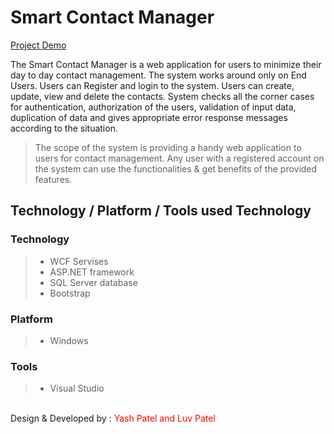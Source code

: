 # Smart Contact Manager

[Project Demo]()

The Smart Contact Manager is a web application for users to minimize their day to day contact management. The system works around only on End Users. Users can Register and login to the system. Users can create, update, view and delete the contacts. System checks all the corner cases for authentication, authorization of the users, validation of input data, duplication of data and gives appropriate error response messages
according to the situation.

> The scope of the system is providing a handy web application to users for contact management. Any user with a registered account on the system can use the
functionalities & get benefits of the provided features.

## Technology / Platform / Tools used Technology 

### Technology 
> - WCF Servises
> - ASP.NET framework
> - SQL Server database
> - Bootstrap
 
### Platform
> - Windows

### Tools
> - Visual Studio

<br>
Design & Developed by : <span style="color:red">Yash Patel and Luv Patel</span>
